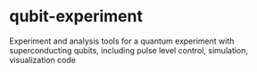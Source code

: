 # qubit-experiment
Experiment and analysis tools for a quantum experiment with superconducting qubits, including pulse level control, simulation, visualization code
